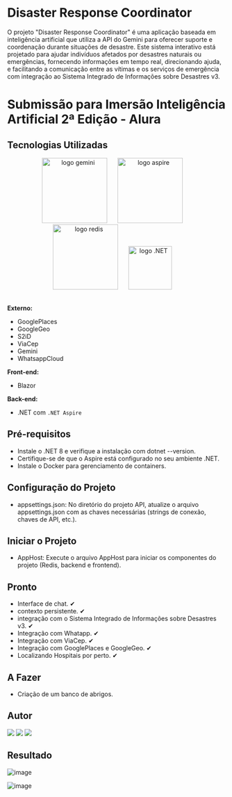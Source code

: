 # Disaster Response Coordinator

O projeto "Disaster Response Coordinator" é uma aplicação baseada em inteligência artificial que utiliza a API do Gemini para oferecer suporte e coordenação durante situações de desastre. Este sistema interativo está projetado para ajudar indivíduos afetados por desastres naturais ou emergências, fornecendo informações em tempo real, direcionando ajuda, e facilitando a comunicação entre as vítimas e os serviços de emergência com integração ao Sistema Integrado de Informações sobre Desastres v3.

# Submissão para Imersão Inteligência Artificial 2ª Edição - Alura

## Tecnologias Utilizadas

<div align="center">
  <img src="https://logospng.org/download/google-gemini/google-gemini-256.png" alt="logo gemini" width="150" style="margin-right: 20px;">
  <img src="https://i.imgur.com/ou7zb3O.png" alt="logo aspire" width="150" style="margin-right: 20px;">
  <img src="https://cdn.worldvectorlogo.com/logos/redis.svg" alt="logo redis" width="150" style="margin-right: 20px;">
  <img src="https://upload.wikimedia.org/wikipedia/commons/thumb/7/7d/Microsoft_.NET_logo.svg/64px-Microsoft_.NET_logo.svg.png" alt="logo .NET" width="100" style="margin-right: 20px;">
</div>
<br>

**Externo:**
- GooglePlaces
- GoogleGeo
- S2iD
- ViaCep
- Gemini
- WhatsappCloud

**Front-end:**
- Blazor

**Back-end:**
- .NET com `.NET Aspire`

## Pré-requisitos
- Instale o .NET 8 e verifique a instalação com dotnet --version.
- Certifique-se de que o Aspire está configurado no seu ambiente .NET.
- Instale o Docker para gerenciamento de containers.

## Configuração do Projeto
- appsettings.json: No diretório do projeto API, atualize o arquivo appsettings.json com as chaves necessárias (strings de conexão, chaves de API, etc.).

## Iniciar o Projeto
- AppHost: Execute o arquivo AppHost para iniciar os componentes do projeto (Redis, backend e frontend).

## Pronto
- Interface de chat. ✔
- contexto persistente. ✔
- integração com o Sistema Integrado de Informações sobre Desastres v3. ✔
- Integração com Whatapp. ✔
- Integração com ViaCep. ✔
- Integração com GooglePlaces e GoogleGeo. ✔
- Localizando Hospitais por perto. ✔
  
## A Fazer
- Criação de um banco de abrigos.

## Autor

<div>
  <a href="https://www.linkedin.com/in/victor-verdoodt/"><img src="https://img.shields.io/badge/linkedin-0077B5.svg?style=for-the-badge&logo=linkedin&logoColor=white"></a>
  <a href="https://github.com/victorverdoodt/"><img src="https://img.shields.io/badge/github-3b4c52.svg?style=for-the-badge&logo=github&logoColor=white"></a>
  <a href="https://discord.com/channels/1228404913705451612/1228406162618060913/1238128762307219558"><img src="https://img.shields.io/badge/Discord-%235865F2.svg?style=for-the-badge&logo=discord&logoColor=white"></a>
</div>

## Resultado

![image](https://github.com/victorverdoodt/Disaster-Response-Coordinator/assets/3966396/66bea9eb-5a2d-4e58-919c-816af0746fe8)


![image](https://github.com/victorverdoodt/Disaster-Response-Coordinator/assets/3966396/e9036667-db9c-4e49-ac0f-c0affd64c4ab)
